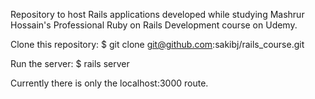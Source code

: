 Repository to host Rails applications developed while studying Mashrur Hossain's Professional Ruby on Rails Development course on Udemy.

Clone this repository:
    $ git clone git@github.com:sakibj/rails_course.git

Run the server:
    $ rails server

Currently there is only the localhost:3000 route.
